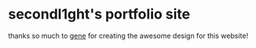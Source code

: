 # secondl1ght's portfolio site

thanks so much to [gene](https://twitter.com/cogentgene) for creating the awesome design for this website!
